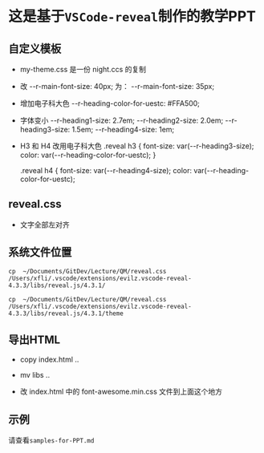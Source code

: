 # 这是基于` VSCode-reveal `制作的教学PPT


## 自定义模板 

- my-theme.css 是一份 night.ccs 的复制 
- 改   --r-main-font-size: 40px; 为： --r-main-font-size: 35px; 
- 增加电子科大色  --r-heading-color-for-uestc: #FFA500;
- 字体变小 
   --r-heading1-size: 2.7em;
   --r-heading2-size: 2.0em;
   --r-heading3-size: 1.5em;
   --r-heading4-size: 1em;

- H3 和 H4 改用电子科大色
  .reveal h3 {
   font-size: var(--r-heading3-size);
   color: var(--r-heading-color-for-uestc);
  }
 
  .reveal h4 {
   font-size: var(--r-heading4-size);
   color: var(--r-heading-color-for-uestc);

## reveal.css 

- 文字全部左对齐
  
## 系统文件位置

```shell 
cp  ~/Documents/GitDev/Lecture/QM/reveal.css  /Users/xfli/.vscode/extensions/evilz.vscode-reveal-4.3.3/libs/reveal.js/4.3.1/

cp  ~/Documents/GitDev/Lecture/QM/reveal.css /Users/xfli/.vscode/extensions/evilz.vscode-reveal-4.3.3/libs/reveal.js/4.3.1/theme
```

## 导出HTML

- copy index.html ..
   
- mv libs  .. 

- 改 index.html 中的 font-awesome.min.css 文件到上面这个地方
  

## 示例

请查看`samples-for-PPT.md` 

